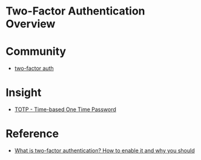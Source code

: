 # Two-Factor Authentication Overview

# Community

  - [two-factor auth](https://twofactorauth.org ) 

# Insight

  - [TOTP - Time-based One Time Password](https://en.wikipedia.org/wiki/Time-based_One-time_Password_algorithm )

# Reference

  - [What is two-factor authentication? How to enable it and why you should](https://www.csoonline.com/article/3239144/password-security/what-is-two-factor-authentication-2fa-how-to-enable-it-and-why-you-should.html )
